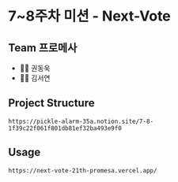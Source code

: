 # 7~8주차 미션 - Next-Vote

## Team 프로메사

- 👨‍💻 권동욱
- 👩‍💻 김서연

## Project Structure

    https://pickle-alarm-35a.notion.site/7-8-1f39c22f061f801db81ef32ba493e9f0

## Usage

    https://next-vote-21th-promesa.vercel.app/
